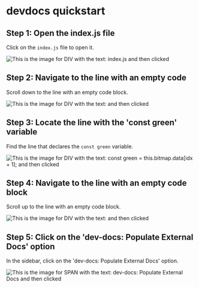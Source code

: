 
  
  # devdocs quickstart

## Step 1: Open the index.js file

Click on the `index.js` file to open it.

![This is the image for DIV with the text: index.js and then clicked](/img/devdocs_quickstart/step_1.png)

## Step 2: Navigate to the line with an empty code

Scroll down to the line with an empty code block.

![This is the image for DIV with the text:  and then clicked](/img/devdocs_quickstart/step_2.png)

## Step 3: Locate the line with the 'const green' variable

Find the line that declares the `const green` variable.

![This is the image for DIV with the text:         const green = this.bitmap.data[idx + 1]; and then clicked](/img/devdocs_quickstart/step_3.png)

## Step 4: Navigate to the line with an empty code block

Scroll up to the line with an empty code block.

![This is the image for DIV with the text:  and then clicked](/img/devdocs_quickstart/step_4.png)

## Step 5: Click on the 'dev-docs: Populate External Docs' option

In the sidebar, click on the 'dev-docs: Populate External Docs' option.

![This is the image for SPAN with the text: dev-docs: Populate External Docs and then clicked](/img/devdocs_quickstart/step_5.png)
  
  